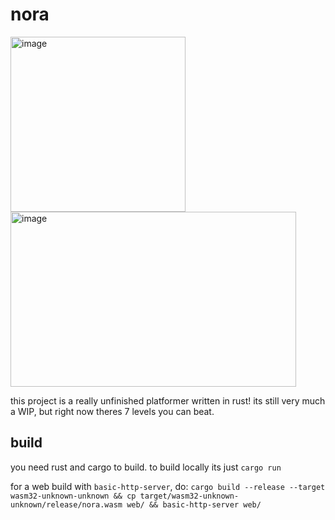 # nora
<img width="280" height="280" alt="image" src="https://github.com/user-attachments/assets/c5b79669-4c00-432f-a459-8debb87c2d74" />
<img width="457" height="280" alt="image" src="https://github.com/user-attachments/assets/0377b8d7-6582-49a0-a810-ac3d98989b71" />


this project is a really unfinished platformer written in rust! its still very much a WIP, but right now theres 7 levels you can beat.

## build

you need rust and cargo to build. to build locally its just `cargo run`

for a web build with `basic-http-server`, do: `cargo build --release --target wasm32-unknown-unknown && cp target/wasm32-unknown-unknown/release/nora.wasm web/ && basic-http-server web/`
